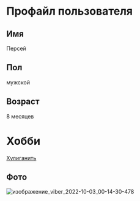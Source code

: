 # Профайл пользователя

## Имя

Персей

## Пол

мужской

## Возраст

8 месяцев

# Хобби

[Хулиганить](https://www.google.com/search?q=%D0%BA%D0%BE%D1%82%D1%8B+%D1%85%D1%83%D0%BB%D0%B8%D0%B3%D0%B0%D0%BD%D1%8B&tbm=isch&ved=2ahUKEwjhzZfnucL6AhVCpIsKHY8KDuIQ2-cCegQIABAA&oq=%D0%BA%D0%BE%D1%82%D1%8B+%D1%85%D1%83%D0%BB%D0%B8%D0%B3%D0%B0%D0%BD%D1%8B&gs_lcp=CgNpbWcQAzIECAAQEzIECAAQEzoECCMQJzoICAAQsQMQgwE6BAgAEAM6BQgAEIAEOggIABAeEAgQE1COCFj0G2COImgAcAB4AIABtAGIAZ0PkgEEMC4xNJgBAKABAaoBC2d3cy13aXotaW1nwAEB&sclient=img&ei=if05Y6HlCMLIrgSPlbiQDg&bih=577&biw=1350&rlz=1C1GCEA_en__948__948)

## Фото

![изображение_viber_2022-10-03_00-14-30-478](https://user-images.githubusercontent.com/102829009/193477089-18ff7c02-b70a-4c1b-b034-be05b3964fc3.jpg)
